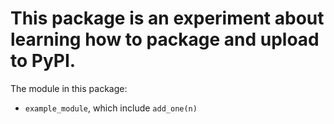 # This package is an experiment about learning how to package and upload to PyPI.  
The module in this package:  
- `example_module`, which include `add_one(n)`

